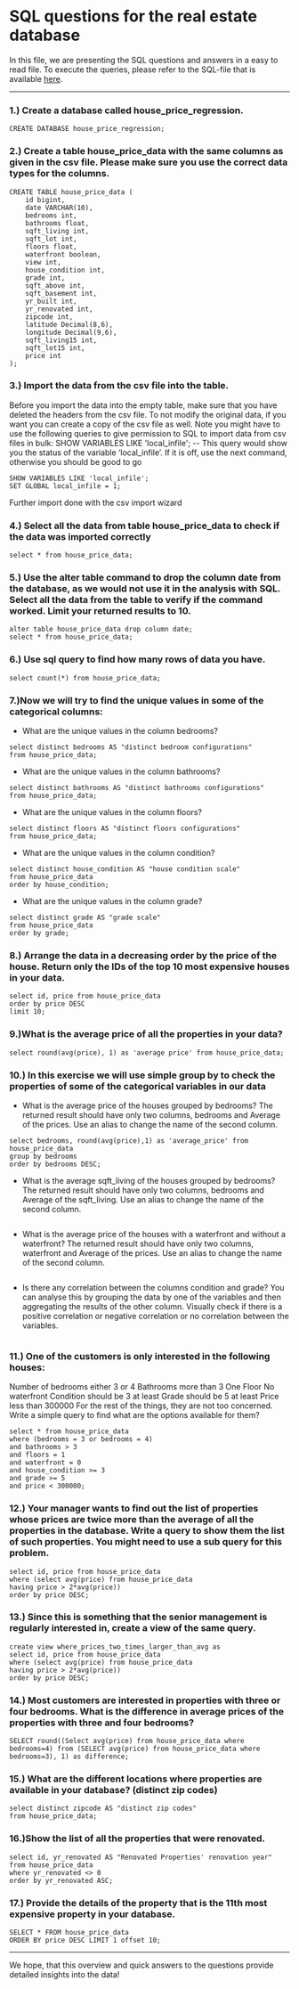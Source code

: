 # SQL questions for the real estate database

In this file, we are presenting the SQL questions and answers in a easy to read file.
To execute the queries, please refer to the SQL-file that is available [here](https://github.com/Caparisun/data_mid_bootcamp_project_regression/blob/master/SQL_Files/Regression%20project.sql).
***

### 1.) Create a database called house_price_regression.
```
CREATE DATABASE house_price_regression;
```

### 2.) Create a table house_price_data with the same columns as given in the csv file. Please make sure you use the correct data types for the columns.
```
CREATE TABLE house_price_data (
    id bigint,
    date VARCHAR(10),
    bedrooms int,
    bathrooms float,
    sqft_living	int,
    sqft_lot int,
	floors float,
    waterfront boolean,
    view int,
    house_condition int,
    grade int,	
    sqft_above int,	
	sqft_basement int,	
    yr_built int,	
    yr_renovated int,	
    zipcode	int,
    latitude Decimal(8,6),
    longitude Decimal(9,6),	
    sqft_living15 int,	
    sqft_lot15 int,
    price int
);
```



### 3.) Import the data from the csv file into the table. 
Before you import the data into the empty table, make sure that you have deleted the headers from the csv file. To not modify the original data, if you want you can create a copy of the csv file as well. Note you might have to use the following queries to give permission to SQL to import data from csv files in bulk:
SHOW VARIABLES LIKE 'local_infile'; -- This query would show you the status of the variable ‘local_infile’. If it is off, use the next command, otherwise you should be good to go

```
SHOW VARIABLES LIKE 'local_infile'; 
SET GLOBAL local_infile = 1;
```
Further import done with the csv import wizard

### 4.) Select all the data from table house_price_data to check if the data was imported correctly

```
select * from house_price_data;
```

### 5.) Use the alter table command to drop the column date from the database, as we would not use it in the analysis with SQL. Select all the data from the table to verify if the command worked. Limit your returned results to 10.

```
alter table house_price_data drop column date;
select * from house_price_data;
```

### 6.) Use sql query to find how many rows of data you have.
```
select count(*) from house_price_data;
```

### 7.)Now we will try to find the unique values in some of the categorical columns:

- What are the unique values in the column bedrooms?
```
select distinct bedrooms AS "distinct bedroom configurations" 
from house_price_data;
```

- What are the unique values in the column bathrooms?
```
select distinct bathrooms AS "distinct bathrooms configurations" 
from house_price_data;
```

- What are the unique values in the column floors?
```
select distinct floors AS "distinct floors configurations" 
from house_price_data;
```

- What are the unique values in the column condition?
```
select distinct house_condition AS "house condition scale" 
from house_price_data
order by house_condition;
```

- What are the unique values in the column grade?
```
select distinct grade AS "grade scale" 
from house_price_data
order by grade;
```
   
### 8.) Arrange the data in a decreasing order by the price of the house. Return only the IDs of the top 10 most expensive houses in your data.
```
select id, price from house_price_data
order by price DESC
limit 10;
```

### 9.)What is the average price of all the properties in your data?
```
select round(avg(price), 1) as 'average price' from house_price_data;
```

### 10.) In this exercise we will use simple group by to check the properties of some of the categorical variables in our data

- What is the average price of the houses grouped by bedrooms? The returned result should have only two columns, bedrooms and Average of the prices. Use an alias to change the name of the second column.
```
select bedrooms, round(avg(price),1) as 'average_price' from house_price_data
group by bedrooms
order by bedrooms DESC;
```

- What is the average sqft_living of the houses grouped by bedrooms? The returned result should have only two columns, bedrooms and Average of the sqft_living. Use an alias to change the name of the second column.
```

```

- What is the average price of the houses with a waterfront and without a waterfront? The returned result should have only two columns, waterfront and Average of the prices. Use an alias to change the name of the second column.
```

```

- Is there any correlation between the columns condition and grade? You can analyse this by grouping the data by one of the variables and then aggregating the results of the other column. Visually check if there is a positive correlation or negative correlation or no correlation between the variables.
```

```

### 11.) One of the customers is only interested in the following houses:

Number of bedrooms either 3 or 4
Bathrooms more than 3
One Floor
No waterfront
Condition should be 3 at least
Grade should be 5 at least
Price less than 300000
For the rest of the things, they are not too concerned. Write a simple query to find what are the options available for them?
```
select * from house_price_data
where (bedrooms = 3 or bedrooms = 4)
and bathrooms > 3
and floors = 1
and waterfront = 0
and house_condition >= 3
and grade >= 5 
and price < 300000;
```

### 12.) Your manager wants to find out the list of properties whose prices are twice more than the average of all the properties in the database. Write a query to show them the list of such properties. You might need to use a sub query for this problem.
```
select id, price from house_price_data
where (select avg(price) from house_price_data
having price > 2*avg(price))
order by price DESC;
```

### 13.) Since this is something that the senior management is regularly interested in, create a view of the same query.
```
create view where_prices_two_times_larger_than_avg as
select id, price from house_price_data
where (select avg(price) from house_price_data
having price > 2*avg(price))
order by price DESC;
```

### 14.) Most customers are interested in properties with three or four bedrooms. What is the difference in average prices of the properties with three and four bedrooms?
```
SELECT round((Select avg(price) from house_price_data where bedrooms=4) from (SELECT avg(price) from house_price_data where bedrooms=3), 1) as difference;

```

### 15.) What are the different locations where properties are available in your database? (distinct zip codes)
```
select distinct zipcode AS "distinct zip codes" 
from house_price_data;
```

### 16.)Show the list of all the properties that were renovated.
```
select id, yr_renovated AS "Renovated Properties' renovation year" 
from house_price_data
where yr_renovated <> 0
order by yr_renovated ASC;
```

### 17.) Provide the details of the property that is the 11th most expensive property in your database.
```
SELECT * FROM house_price_data
ORDER BY price DESC LIMIT 1 offset 10;
```


***

We hope, that this overview and quick answers to the questions provide detailed insights into the data!


